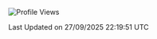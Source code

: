 <!--START_SECTION:waka-->
![Profile Views](http://img.shields.io/badge/Profile%20Views-0-blue)


 Last Updated on 27/09/2025 22:19:51 UTC
<!--END_SECTION:waka-->